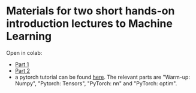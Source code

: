 # Materials for two short hands-on introduction lectures to Machine Learning

Open in colab:
* [Part 1](https://colab.research.google.com/github/matthias-k/computational_physics_2021/blob/main/01_linear_classification.ipynb)
* [Part 2](https://colab.research.google.com/github/matthias-k/computational_physics_2021/blob/main/02_mnist_classification.ipynb)
* a pytorch tutorial can be found [here](https://github.com/param087/Pytorch-tutorial-on-Google-colab). The relevant parts are "Warm-up: Numpy", "Pytorch: Tensors", "PyTorch: nn" and "PyTorch: optim".
